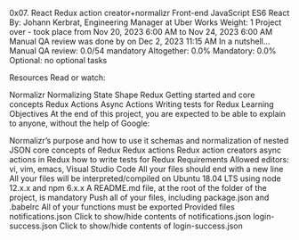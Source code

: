 0x07. React Redux action creator+normalizr
Front-end
JavaScript
ES6
React
 By: Johann Kerbrat, Engineering Manager at Uber Works
 Weight: 1
 Project over - took place from Nov 20, 2023 6:00 AM to Nov 24, 2023 6:00 AM
 Manual QA review was done by on Dec 2, 2023 11:15 AM
In a nutshell…
Manual QA review: 0.0/54 mandatory
Altogether:  0.0%
Mandatory: 0.0%
Optional: no optional tasks


Resources
Read or watch:

Normalizr
Normalizing State Shape
Redux Getting started and core concepts
Redux Actions
Async Actions
Writing tests for Redux
Learning Objectives
At the end of this project, you are expected to be able to explain to anyone, without the help of Google:

Normalizr’s purpose and how to use it
schemas and normalization of nested JSON
core concepts of Redux
Redux actions
Redux action creators
async actions in Redux
how to write tests for Redux
Requirements
Allowed editors: vi, vim, emacs, Visual Studio Code
All your files should end with a new line
All your files will be interpreted/compiled on Ubuntu 18.04 LTS using node 12.x.x and npm 6.x.x
A README.md file, at the root of the folder of the project, is mandatory
Push all of your files, including package.json and .babelrc
All of your functions must be exported
Provided files
notifications.json
Click to show/hide contents of notifications.json
login-success.json
Click to show/hide contents of login-success.json
